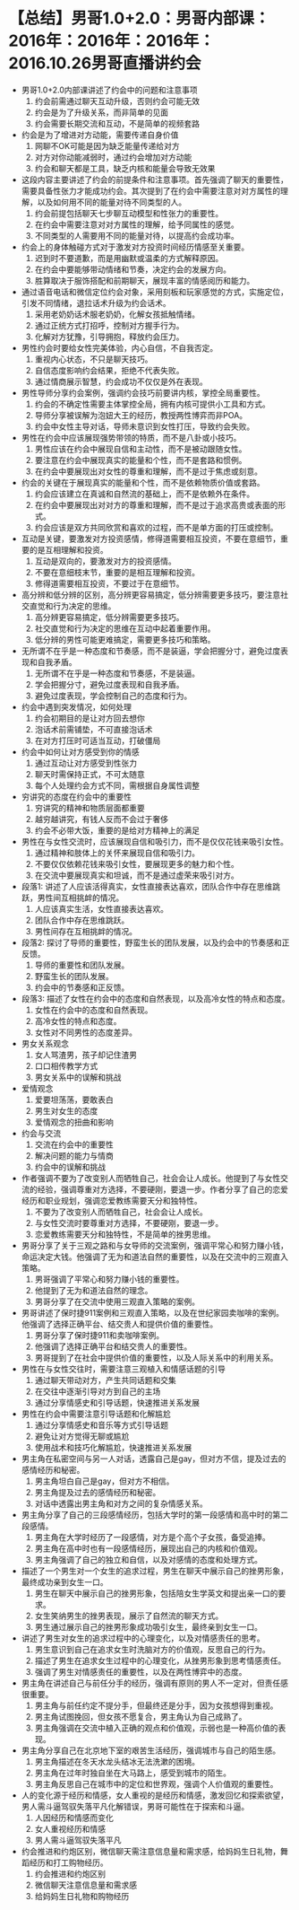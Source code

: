 # 【总结】男哥1.0+2.0：男哥内部课：2016年：2016年：2016年：2016.10.26男哥直播讲约会

-   男哥1.0+2.0内部课讲述了约会中的问题和注意事项
    1.  约会前需通过聊天互动升级，否则约会可能无效
    2.  约会是为了升级关系，而非简单的见面
    3.  约会需要长期交流和互动，不是简单的视频套路
-   约会是为了增进对方动能，需要传递自身价值
    1.  网聊不OK可能是因为缺乏能量传递给对方
    2.  对方对你动能减弱时，通过约会增加对方动能
    3.  约会和聊天都是工具，缺乏内核和能量会导致无效果
-   这段内容主要讲述了约会的前提条件和注意事项。首先强调了聊天的重要性，需要具备性张力才能成功约会。其次提到了在约会中需要注意对对方属性的理解，以及如何用不同的能量对待不同类型的人。
    1.  约会前提包括聊天七步聊互动模型和性张力的重要性。
    2.  在约会中需要注意对对方属性的理解，给予同属性的感觉。
    3.  不同类型的人需要用不同的能量对待，以提高约会成功率。
-   约会上的身体触碰方式对于激发对方投资时间经历情感至关重要。
    1.  迟到时不要道歉，而是用幽默或温柔的方式解释原因。
    2.  在约会中要能够带动情绪和节奏，决定约会的发展方向。
    3.  胜算取决于服饰搭配和前期聊天，展现丰富的情感阅历和能力。
-   通过语音电话和微信定位约会对象，采用刻板和玩家感觉的方式，实施定位，引发不同情绪，退拉话术升级为约会话术。
    1.  采用老奶奶话术服老奶奶，化解女孩抵触情绪。
    2.  通过正统方式打招呼，控制对方握手行为。
    3.  化解对方犹豫，引导拥抱，释放约会压力。
-   男性约会时要给女性完美体验，内心自信，不自我否定。
    1.  重视内心状态，不只是聊天技巧。
    2.  自信态度影响约会结果，拒绝不代表失败。
    3.  通过情商展示智慧，约会成功不仅仅是外在表现。
-   男性导师分享约会案例，强调约会技巧前要讲内核，掌控全局重要性。
    1.  约会的不确定性需要主体掌控全局，拥有内核可提供小工具和方式。
    2.  导师分享被误解为泡妞大王的经历，教授两性博弈而非POA。
    3.  约会中女性主导对话，导师未意识到女性打压，导致约会失败。
-   男性在约会中应该展现强势带领的特质，而不是八卦或小技巧。
    1.  男性应该在约会中展现自信和主动性，而不是被动跟随女性。
    2.  要注意在约会中展现真实的能量和个性，而不是套路和惯例。
    3.  在约会中要展现出对女性的尊重和理解，而不是过于焦虑或刻意。
-   约会的关键在于展现真实的能量和个性，而不是依赖物质价值或套路。
    1.  约会应该建立在真诚和自然流的基础上，而不是依赖外在条件。
    2.  在约会中要展现出对对方的尊重和理解，而不是过于追求高贵或表面的形式。
    3.  约会应该是双方共同欣赏和喜欢的过程，而不是单方面的打压或控制。
-   互动是关键，要激发对方投资感情，修得道需要相互投资，不要在意细节，重要的是互相理解和投资。
    1.  互动是双向的，要激发对方的投资感情。
    2.  不要在意细枝末节，重要的是相互理解和投资。
    3.  修得道需要相互投资，不要过于在意细节。
-   高分辨和低分辨的区别，高分辨更容易搞定，低分辨需要更多技巧，要注意社交直觉和行为决定的思维。
    1.  高分辨更容易搞定，低分辨需要更多技巧。
    2.  社交直觉和行为决定的思维在互动中起着重要作用。
    3.  低分辨的男性可能更难搞定，需要更多技巧和策略。
-   无所谓不在乎是一种态度和节奏感，而不是装逼，学会把握分寸，避免过度表现和自我矛盾。
    1.  无所谓不在乎是一种态度和节奏感，不是装逼。
    2.  学会把握分寸，避免过度表现和自我矛盾。
    3.  避免过度表现，学会控制自己的态度和行为。
-   约会中遇到突发情况，如何处理
    1.  约会初期目的是让对方回去想你
    2.  泡话术前需铺垫，不可直接泡话术
    3.  在对方打压时可适当互动，打破僵局
-   约会中如何让对方感受到你的情感
    1.  通过互动让对方感受到性张力
    2.  聊天时需保持正式，不可太随意
    3.  每个人处理约会方式不同，需根据自身属性调整
-   穷讲究的态度在约会中的重要性
    1.  穷讲究的精神和物质层面都重要
    2.  越穷越讲究，有钱人反而不会过于奢侈
    3.  约会不必带大饭，重要的是给对方精神上的满足
-   男性在与女性交流时，应该展现自信和吸引力，而不是仅仅花钱来吸引女性。
    1.  通过精神和肢体上的关怀来展现自信和吸引力。
    2.  不要仅仅依赖花钱来吸引女性，要展现更多的魅力和个性。
    3.  在交流中要展现真实和坦诚，而不是通过虚荣来吸引对方。
-   段落1: 讲述了人应该活得真实，女性直接表达喜欢，团队合作中存在思维跳跃，男性间互相挑衅的情况。
    1.  人应该真实生活，女性直接表达喜欢。
    2.  团队合作中存在思维跳跃。
    3.  男性间存在互相挑衅的情况。
-   段落2: 探讨了导师的重要性，野蛮生长的团队发展，以及约会中的节奏感和正反馈。
    1.  导师的重要性和团队发展。
    2.  野蛮生长的团队发展。
    3.  约会中的节奏感和正反馈。
-   段落3: 描述了女性在约会中的态度和自然表现，以及高冷女性的特点和态度。
    1.  女性在约会中的态度和自然表现。
    2.  高冷女性的特点和态度。
    3.  女性对不同男性的态度差异。
-   男女关系观念
    1.  女人骂渣男，孩子却记住渣男
    2.  口口相传教学方式
    3.  男女关系中的误解和挑战
-   爱情观念
    1.  爱要坦荡荡，要敢表白
    2.  男生对女生的态度
    3.  爱情观念的扭曲和影响
-   约会与交流
    1.  交流在约会中的重要性
    2.  解决问题的能力与情商
    3.  约会中的误解和挑战
-   作者强调不要为了改变别人而牺牲自己，社会会让人成长。他提到了与女性交流的经验，强调尊重对方选择，不要硬刚，要退一步。作者分享了自己的恋爱经历和职业规划，强调恋爱教练需要天分和独特性。
    1.  不要为了改变别人而牺牲自己，社会会让人成长。
    2.  与女性交流时要尊重对方选择，不要硬刚，要退一步。
    3.  恋爱教练需要天分和独特性，不是简单的挫男思维。
-   男哥分享了关于三观之路和与女导师的交流案例，强调平常心和努力赚小钱，命运决定大钱。他强调了无为和道法自然的重要性，以及在交流中的三观直入策略。
    1.  男哥强调了平常心和努力赚小钱的重要性。
    2.  他提到了无为和道法自然的理念。
    3.  男哥分享了在交流中使用三观直入策略的案例。
-   男哥讲述了保时捷911案例和三观直入策略，以及在世纪家园卖咖啡的案例。他强调了选择正确平台、结交贵人和提供价值的重要性。
    1.  男哥分享了保时捷911和卖咖啡案例。
    2.  他强调了选择正确平台和结交贵人的重要性。
    3.  男哥提到了在社会中提供价值的重要性，以及人际关系中的利用关系。
-   男性在与女性交往时，需要注意三观植入和情感话题的引导
    1.  通过聊天带动对方，产生共同话题和交集
    2.  在交往中逐渐引导对方到自己的主场
    3.  通过分享情感史和引导话题，快速推进关系发展
-   男性在约会中需要注意引导话题和化解尴尬
    1.  通过分享情感史和音乐等方式引导话题
    2.  避免让对方觉得无聊或尴尬
    3.  使用战术和技巧化解尴尬，快速推进关系发展
-   男主角在私密空间与另一人对话，透露自己是gay，但对方不信，提及过去的感情经历和秘密。
    1.  男主角坦白自己是gay，但对方不相信。
    2.  男主角提及过去的感情经历和秘密。
    3.  对话中透露出男主角和对方之间的复杂情感关系。
-   男主角分享了自己的三段感情经历，包括大学时的第一段感情和高中时的第二段感情。
    1.  男主角在大学时经历了一段感情，对方是个高个子女孩，备受追捧。
    2.  男主角在高中时也有一段感情经历，展现出自己的内核和价值观。
    3.  男主角强调了自己的独立和自信，以及对感情的态度和处理方式。
-   描述了一个男生对一个女生的追求过程，男生在聊天中展示自己的挫男形象，最终成功亲到女生一口。
    1.  男生在聊天中展示自己的挫男形象，包括陪女生学英文和提出亲一口的要求。
    2.  女生笑纳男生的挫男表现，展示了自然流的聊天方式。
    3.  男生通过展示自己的挫男形象成功吸引女生，最终亲到女生一口。
-   讲述了男生对女生的追求过程中的心理变化，以及对情感责任的思考。
    1.  男生意识到自己在追求女生时洗脑对方的价值观，反思自己的行为。
    2.  描述了男生在追求女生过程中的心理变化，从挫男形象到思考情感责任。
    3.  强调了男生对情感责任的重要性，以及在两性博弈中的态度。
-   男主角在讲述自己与前任分手的经历，强调有原则的男人不一定对，但责任感很重要。
    1.  男主角与前任约定不提分手，但最终还是分手，因为女孩想得到重视。
    2.  男主角试图挽回，但女孩不愿复合，男主角认为自己成熟了。
    3.  男主角强调在交流中植入正确的观点和价值观，示弱也是一种高价值的表现。
-   男主角分享自己在北京地下室的艰苦生活经历，强调城市与自己的陌生感。
    1.  男主角描述在冬天水龙头结冰无法洗漱的困境。
    2.  男主角在过年时独自坐在大马路上，感受到城市的陌生。
    3.  男主角反思自己在城市中的定位和世界观，强调个人价值观的重要性。
-   人的变化源于经历和情感，女人重视的是经历和情感，激发回忆和探索欲望，男人需斗逼驾驭失落平凡化解错误，男哥可能性在于探索和斗逼。
    1.  人因经历和情感而变化
    2.  女人重视经历和情感
    3.  男人需斗逼驾驭失落平凡
-   约会推进和约炮区别，微信聊天需注意信息量和需求感，给妈妈生日礼物，舞蹈经历和打工购物经历。
    1.  约会推进和约炮区别
    2.  微信聊天注意信息量和需求感
    3.  给妈妈生日礼物和购物经历